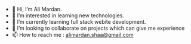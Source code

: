 - 👋 Hi, I’m Ali Mardan.
- 👀 I’m interested in learning new technologies.
- 🌱 I’m currently learning full stack webite development.
- 💞️ I’m looking to collaborate on projects which can give me experience
- 📫 How to reach me : alimardan.shaa@gmail.com 

<!---
Mardan16/Mardan16 is a ✨ special ✨ repository because its `README.md` (this file) appears on your GitHub profile.
You can click the Preview link to take a look at your changes.
--->
